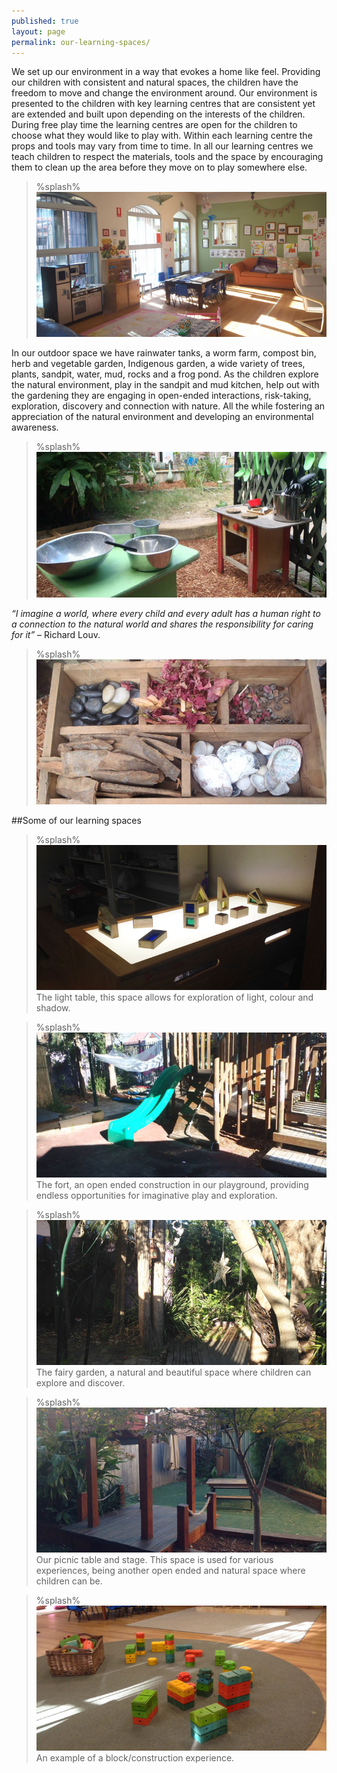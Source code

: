 ```yaml
---
published: true
layout: page
permalink: our-learning-spaces/
---
```

 
We set up our environment in a way that evokes a home like feel. Providing our children with 
consistent and natural spaces, the children have the freedom to move and change the environment 
around. Our environment is presented to the children with key learning centres that are consistent 
yet are extended and built upon depending on the interests of the children. During free play time the 
learning centres are open for the children to choose what they would like to play with. Within each 
learning centre the props and tools may vary from time to time. In all our learning centres we teach 
children to respect the materials, tools and the space by encouraging them to clean up the area 
before they move on to play somewhere else.

> %splash%
![Photo of a Sunny Preschool room](/img/room.jpg)

 In our outdoor space we have rainwater tanks, a worm farm, compost bin, herb and vegetable 
garden, Indigenous garden, a wide variety of trees, plants, sandpit, water, mud, rocks and a frog 
pond. As the children explore the natural environment, play in the sandpit and mud kitchen, help 
out with the gardening they are engaging in open-ended interactions, risk-taking, exploration, 
discovery and connection with nature. All the while fostering an appreciation of the natural 
environment and developing an environmental awareness.

> %splash%
![Photo of Pots and Pans](/img/pots-pans.jpg)

 *“I imagine a world, where every child and every adult has a human right to a connection to the 
natural world and shares the responsibility for caring for it”* – Richard Louv.

> %splash%
![Photo of a Box of Objects](/img/box.jpg)

##Some of our learning spaces

> %splash%
![Our picnic table and stage](/img/light.jpg)
The light table, this space allows for exploration of light, colour and shadow. 

> %splash%
![Our picnic table and stage](/img/slide.jpg)
The fort, an open ended construction in our playground, providing endless opportunities for imaginative play and exploration.

> %splash%
![Tree](/img/tree.jpg)
The fairy garden, a natural and beautiful space where children can explore and discover.

> %splash%
![Our picnic table and stage](/img/equipment.jpg)
Our picnic table and stage. This space is used for various experiences, being another open ended and natural space where children can be. 

> %splash%
![An example of a block/construction experience](/img/blocks.jpg)
An example of a block/construction experience. 
 
 
 
 
 
 
 
 
 
 